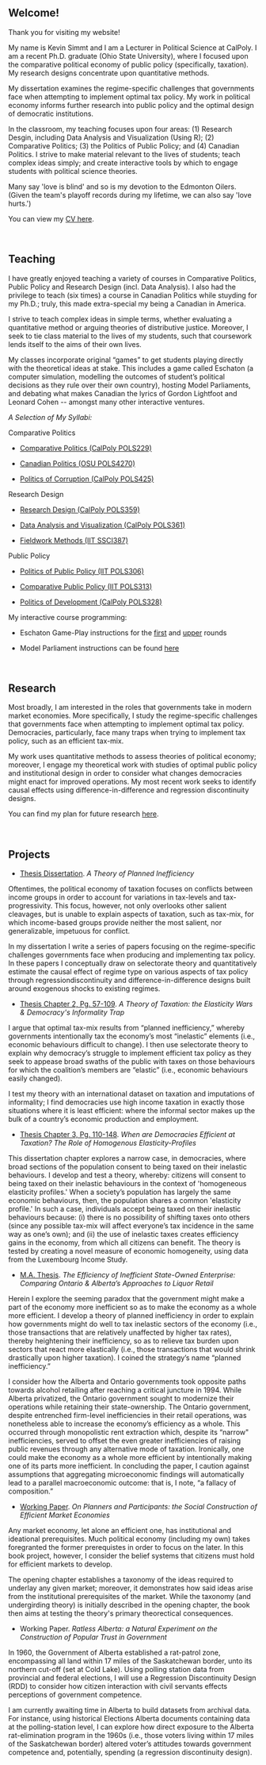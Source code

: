 ## Welcome! 

Thank you for visiting my website!

My name is Kevin Simmt and I am a Lecturer in Political Science at CalPoly. I am a recent Ph.D. graduate (Ohio State University), where I focused upon the comparative political economy of public policy (specifically, taxation). My research designs concentrate upon quantitative methods. 

My dissertation examines the regime-specific challenges that governments face when attempting to implement optimal tax policy. My work in political economy informs further research into public policy and the optimal design of democratic institutions.  

In the classroom, my teaching focuses upon four areas: (1) Research Desgin, including Data Analysis and Visualization (Using R); (2) Comparative Politics; (3) the Politics of Public Policy; and (4) Canadian Politics. I strive to make material relevant to the lives of students; teach complex ideas simply; and create interactive tools by which to engage students with political science theories. 

Many say 'love is blind' and so is my devotion to the Edmonton Oilers. (Given the team's playoff records during my lifetime, we can also say 'love hurts.') 

You can view my [CV here](Simmt_Github_CV.pdf). 

<br>

## Teaching

I have greatly enjoyed teaching a variety of courses in Comparative Politics, Public Policy and Research Design (incl. Data Analysis). I also had the privilege to teach (six times) a course in Canadian Politics while stuyding for my Ph.D.; truly, this made extra-special my being a Canadian in America. 

I strive to teach complex ideas in simple terms, whether evaluating a quantitative method or arguing theories of distributive justice. Moreover, I seek to tie class material to the lives of my students, such that coursework lends itself to the aims of their own lives. 

My classes incorporate original “games” to get students playing directly with the theoretical ideas at stake. This includes a game called Eschaton (a computer simulation, modelling the outcomes of student’s political decisions as they rule over their own country), hosting Model Parliaments, and debating what makes Canadian the lyrics of Gordon Lightfoot and Leonard Cohen -- amongst many other interactive ventures. 

*A Selection of My Syllabi:*

Comparative Politics

+ [Comparative Politics (CalPoly POLS229)](POLS229-COMPARATIVE_POLITICS-SIMMT.pdf)

+ [Canadian Politics (OSU POLS4270)](Canadian_Politics_Syllabus.pdf)

+ [Politics of Corruption (CalPoly POLS425)](POLS425_Syllabus_Simmt_V2.pdf)

Research Design

+ [Research Design (CalPoly POLS359)](POLS359_SyllabusV2_Simmt_AU23.pdf)

+ [Data Analysis and Visualization (CalPoly POLS361)](DRAFT_POLS361_CALPOLY_SYLLABUS.pdf)

+ [Fieldwork Methods (IIT SSCI387)](Fieldwork_Syllabus.pdf)

Public Policy

+ [Politics of Public Policy (IIT POLS306)](PPP_Syllabus.pdf)

+ [Comparative Public Policy (IIT POLS313)](CPP_Syllabus.pdf)

+ [Politics of Development (CalPoly POLS328)](POLS328_Syllabus_Simmt_V2.pdf)

My interactive course programming:

+ Eschaton Game-Play instructions for the [first](Eschaton_Assignment.pdf) and [upper](Canadian_Eschaton_Upper_Rounds.pdf) rounds 

+ Model Parliament instructions can be found [here](Model_Parliament_Assignment.pdf)

<br>

## Research

Most broadly, I am interested in the roles that governments take in modern market economies. More specifically, I study the regime-specific challenges that governments face when attempting to implement optimal tax policy. Democracies, particularly, face many traps when trying to implement tax policy, such as an efficient tax-mix. 

My work uses quantitative methods to assess theories of political economy; moreover, I engage my theoretical work with studies of optimal public policy and institutional design in order to consider what changes democracies might enact for improved operations. My most recent work seeks to identify causal effects using difference-in-difference and regression discontinuity designs. 

You can find my plan for future research [here](Research_Plan_Simmt.pdf). 

<br>

## Projects

+ [Thesis Dissertation](Simmt,K_Theory_of_Taxation_Dissertation.pdf). *A Theory of Planned Inefficiency*

Oftentimes, the political economy of taxation focuses on conflicts between income groups in order to account for variations in tax-levels and tax-progressivity. This focus, however, not only overlooks other salient cleavages, but is unable to explain aspects of taxation, such as tax-mix, for which income-based groups provide neither the most salient, nor generalizable, impetuous for conflict.

In my dissertation I write a series of papers focusing on the regime-specific challenges governments face when producing and implementing tax policy. In these papers I conceptually draw on selectorate theory and quantitatively estimate the causal effect of regime type on various aspects of tax policy through regressiondiscontinuity and difference-in-difference designs built around exogenous shocks to existing regimes.

+ [Thesis Chapter 2, Pg. 57-109](Simmt,K_Theory_of_Taxation_Dissertation.pdf). *A Theory of Taxation: the Elasticity Wars & Democracy's Informality Trap*

I argue that optimal tax-mix results from “planned inefficiency,” whereby governments intentionally tax the economy’s most “inelastic” elements (i.e., economic behaviours difficult to change). I then use selectorate theory to explain why democracy’s struggle to implement efficient tax policy as they seek to appease broad swaths of the public with taxes on those behaviours for which the coalition’s members are “elastic” (i.e., economic behaviours easily changed). 

I test my theory with an international dataset on taxation and imputations of informality; I find democracies use high income taxation in exactly those situations where it is least efficient: where the informal sector makes up the bulk of a country’s economic production and employment. 

+ [Thesis Chapter 3, Pg. 110-148](Simmt,K_Theory_of_Taxation_Dissertation.pdf). *When are Democracies Efficient at Taxation? The Role of Homogenous Elasticity-Profiles*

This dissertation chapter explores a narrow case, in democracies, where broad sections of the population consent to being taxed on their inelastic behaviours. I develop and test a theory, whereby: citizens will consent to being taxed on their inelastic behaviours in the context of 'homogeneous elasticity profiles.' When a society’s population has largely the same economic behaviours, then, the population shares a common 'elasticity profile.' In such a case, individuals accept being taxed on their inelastic behaviours because: (i) there is no possibility of shifting taxes onto others (since any possible tax-mix will affect everyone’s tax incidence in the same way as one’s own); and (ii) the use of inelastic taxes creates efficiency gains in the economy, from which all citizens can benefit. The theory is tested by creating a novel measure of economic homogeneity, using data from the Luxembourg Income Study.

+ [M.A. Thesis](Simmt_Writting_Sample_I.pdf). *The Efficiency of Inefficient State-Owned Enterprise: Comparing Ontario & Alberta’s Approaches to Liquor Retail*

Herein I explore the seeming paradox that the government might make a part of the economy more inefficient so as to make the economy as a whole more efficient. I develop a theory of planned inefficiency in order to explain how governments might do well to tax inelastic sectors of the economy (i.e., those transactions that are relatively unaffected by higher tax rates), thereby heightening their inefficiency, so as to relieve tax burden upon sectors that react more elastically (i.e., those transactions that would shrink drastically upon higher taxation). I coined the strategy’s name “planned inefficiency.” 

I consider how the Alberta and Ontario governments took opposite paths towards alcohol retailing after reaching a critical juncture in 1994. While Alberta privatized, the Ontario government sought to modernize their operations while retaining their state-ownership. The Ontario government, despite entrenched firm-level inefficiencies in their retail operations, was nonetheless able to increase the economy’s efficiency as a whole. This occurred through monopolistic rent extraction which,
despite its “narrow" inefficiencies, served to offset the even greater inefficiencies of raising public revenues through any alternative mode of taxation. Ironically, one could make the economy as a whole more efficient by intentionally making one of its parts more inefficient. In concluding the paper, I caution against assumptions that aggregating microeconomic findings will automatically lead to a parallel macroeconomic outcome: that is, I note, “a fallacy of composition.”

+ [Working Paper](Simmt_Writting_Sample_II.pdf). *On Planners and Participants: the Social Construction of Efficient Market Economies*

Any market economy, let alone an efficient one, has institutional and ideational prerequisites. Much political economy (including my own) takes foregranted the former prerequistes in order to focus on the later. In this book project, however, I consider the belief systems that citizens must hold for efficient markets to develop. 

The opening chapter establishes a taxonomy of the ideas required to underlay any given market; moreover, it demonstrates how said ideas arise from the institutional prerequisites of the market. While the taxonomy (and undergirding theory) is initially described in the opening chapter, the book then aims at testing the theory's primary theorectical consequences.

+ Working Paper. *Ratless Alberta: a Natural Experiment on the Construction of Popular Trust in Government*

In 1960, the Government of Alberta established a rat-patrol zone, encompassing all land within 17 miles of the Saskatchewan border, unto its northern cut-off (set at Cold Lake). Using polling station data from provincial and federal elections, I will use a Regression Discontinuity Design (RDD) to consider how citizen interaction with civil servants effects perceptions of government competence.

I am currently awaiting time in Alberta to build datasets from archival data. For instance, using historical Elections Alberta documents containing data at the polling-station level, I can explore how direct exposure to the Alberta rat-elimination program in the 1960s (i.e., those voters living within 17 miles of the Saskatchewan border) altered voter’s attitudes towards government competence and, potentially, spending (a regression discontinuity design).
